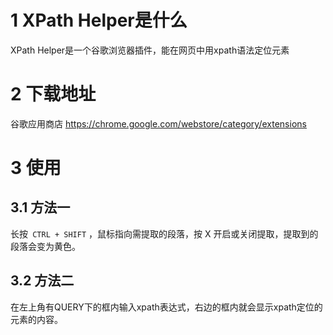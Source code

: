 # 1 XPath Helper是什么
XPath Helper是一个谷歌浏览器插件，能在网页中用xpath语法定位元素

# 2 下载地址
谷歌应用商店 https://chrome.google.com/webstore/category/extensions

# 3 使用
## 3.1 方法一
长按` CTRL + SHIFT` ，鼠标指向需提取的段落，按 X 开启或关闭提取，提取到的段落会变为黄色。

## 3.2 方法二
在左上角有QUERY下的框内输入xpath表达式，右边的框内就会显示xpath定位的元素的内容。


